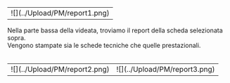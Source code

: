 
<table><tr><td>
![](../Upload/PM/report1.png)
</td></tr></table>

Nella parte bassa della videata, troviamo il report della scheda selezionata sopra.<br/>
Vengono stampate sia le schede tecniche che quelle prestazionali.<br/><br/>

<table><tr>
<td>
![](../Upload/PM/report2.png)
</td>
<td>
![](../Upload/PM/report3.png)
</td></tr></table>
